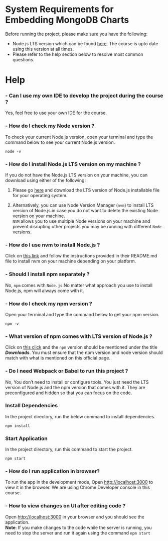 # System Requirements for Embedding MongoDB Charts
Before running the project, please make sure you have the following:

- Node.js LTS version which can be found [here](https://nodejs.org/en/download/). The course is upto date using this version at all times.
- Please refer to the help section below to resolve most common questions.

# Help

### - Can I use my own IDE to develop the project during the course ?
Yes, feel free to use your own IDE for the course.

### - How do I check my Node version ?
To check your current Node.js version, open your terminal and type the command below to see your current Node.js version.
```
node -v
```

### - How do I install Node.js LTS version on my machine ?
If you do not have the Node.js LTS version on your machine, you can download using either of the following:
1. Please go [here](https://nodejs.org/en/download/) and download the LTS version of Node.js installable file for your operating system.

2. Alternatively, you can use Node Version Manager (`nvm`) to install LTS version of Node.js in case
 you do not want to delete the existing Node version on your machine.<br>
 `NVM` allows you to use multiple Node versions on your machine and prevent disrupting other 
 projects you may be running with different `Node` versions.<br>
 
### - How do I use nvm to install Node.js ?
Click on [this link](https://github.com/nvm-sh/nvm) and follow the instructions provided in their README.md file 
to install nvm on your machine depending on your platform.

### - Should I install npm separately ?
No, `npm` comes with `Node.js` 
No matter what approach you use to install Node.js, npm will always come with it.

### - How do I check my npm version ?
Open your terminal and type the command below to get your npm version.
```
npm -v
```

### - What version of npm comes with LTS version of Node.js ?
Click on [this click](https://nodejs.org/en/download/) and the `npm` version should be mentioned under the title _**Downloads**_. 
You must ensure that the npm version and node version should match with what is mentioned on this official page.

### - Do I need Webpack or Babel to run this project ?
No, You don’t need to install or configure tools. You just need the LTS version of Node.js and the npm version that comes with it. 
They are preconfigured and hidden so that you can focus on the code.

### Install Dependencies
In the project directory, run the below command to install dependencies.
```
npm install
```

### Start Application
In the project directory, run this command to start the project.
```
npm start
```

### - How do I run application in browser?
To run the app in the development mode,
Open [http://localhost:3000](http://localhost:3000) to view it in the browser.
We are using Chrome Developer console in this course.


### - How to view changes on UI after editing code ?
Open [http://localhost:3000](http://localhost:3000) in your browser and you should see the application.  
**Note**: If you make changes to the code while the server is running, you need to stop the server and run it again using the command `npm start`